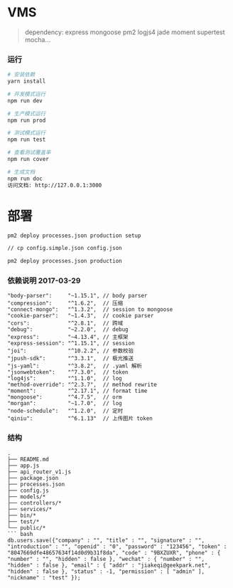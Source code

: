 # VMS
> dependency: express  mongoose pm2 logjs4 jade moment supertest mocha...

### 运行

``` bash
# 安装依赖
yarn install

# 开发模式运行
npm run dev

# 生产模式运行
npm run prod

# 测试模式运行
npm run test

# 查看测试覆盖率
npm run cover

# 生成文档
npm run doc
访问文档: http://127.0.0.1:3000

```

# 部署
``` bash
pm2 deploy processes.json production setup

// cp config.simple.json config.json

pm2 deploy processes.json production
```


### 依赖说明 2017-03-29
    "body-parser":     "~1.15.1", // body parser
    "compression":     "^1.6.2",  // 压缩
    "connect-mongo":   "^1.3.2",  // session to mongoose
    "cookie-parser":   "~1.4.3",  // cookie parser
    "cors":            "^2.8.1",  // 跨域
    "debug":           "~2.2.0",  // debug
    "express":         "~4.13.4", // 主框架
    "express-session": "^1.15.1", // session
    "joi":             "^10.2.2", // 参数校验
    "jpush-sdk":       "^3.3.1",  // 极光推送
    "js-yaml":         "^3.8.2",  // .yaml 解析
    "jsonwebtoken":    "^7.3.0",  // token
    "log4js":          "^1.1.0",  // log
    "method-override": "^2.3.7",  // method rewrite
    "moment":          "^2.17.1", // format time
    "mongoose":        "^4.7.5",  // orm
    "morgan":          "~1.7.0",  // log
    "node-schedule":   "^1.2.0",  // 定时
    "qiniu":           "^6.1.13"  // 上传图片 token


### 结构
```
.
├── README.md
├── app.js
├── api_router_v1.js
├── package.json
├── processes.json
├── config.js
├── models/*
├── controllers/*
├── services/*
├── bin/*
├── test/*
└── public/*
``` bash
db.users.save({"company" : "", "title" : "", "signature" : "", "introduction" : "", "openid" : "0", "password" : "123456", "token" : "8047669dfe48657634f14d0d9b31f8da", "code" : "9BXZUXR", "phone" : { "number" : "", "hidden" : false }, "wechat" : { "number" : "", "hidden" : false }, "email" : { "addr" : "jiakeqi@geekpark.net", "hidden" : false }, "status" : -1, "permission" : [ "admin" ], "nickname" : "test" });
```
